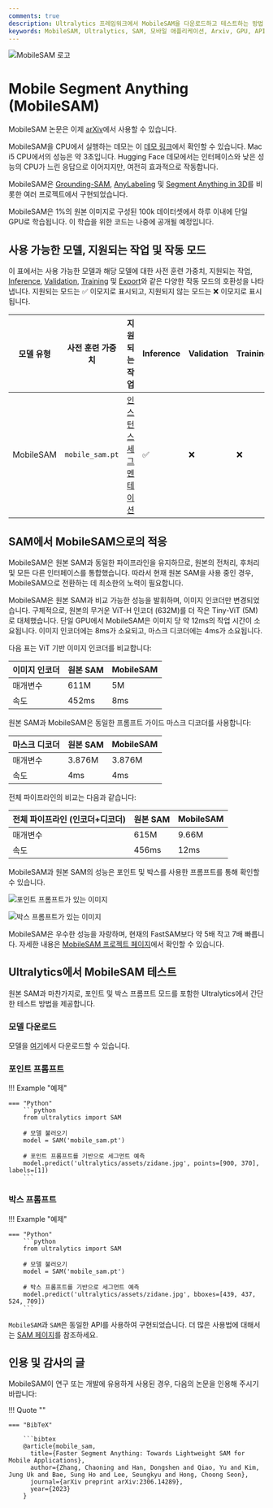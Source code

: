 ```yaml
---
comments: true
description: Ultralytics 프레임워크에서 MobileSAM을 다운로드하고 테스트하는 방법, MobileSAM의 구현 방식, 원본 SAM과의 비교, 모바일 애플리케이션 향상 등에 대해 자세히 알아보세요. 오늘부터 모바일 애플리케이션을 개선하세요.
keywords: MobileSAM, Ultralytics, SAM, 모바일 애플리케이션, Arxiv, GPU, API, 이미지 인코더, 마스크 디코더, 모델 다운로드, 테스트 방법
---
```


![MobileSAM 로고](https://github.com/ChaoningZhang/MobileSAM/blob/master/assets/logo2.png?raw=true)

# Mobile Segment Anything (MobileSAM)

MobileSAM 논문은 이제 [arXiv](https://arxiv.org/pdf/2306.14289.pdf)에서 사용할 수 있습니다.

MobileSAM을 CPU에서 실행하는 데모는 이 [데모 링크](https://huggingface.co/spaces/dhkim2810/MobileSAM)에서 확인할 수 있습니다. Mac i5 CPU에서의 성능은 약 3초입니다. Hugging Face 데모에서는 인터페이스와 낮은 성능의 CPU가 느린 응답으로 이어지지만, 여전히 효과적으로 작동합니다.

MobileSAM은 [Grounding-SAM](https://github.com/IDEA-Research/Grounded-Segment-Anything), [AnyLabeling](https://github.com/vietanhdev/anylabeling) 및 [Segment Anything in 3D](https://github.com/Jumpat/SegmentAnythingin3D)를 비롯한 여러 프로젝트에서 구현되었습니다.

MobileSAM은 1%의 원본 이미지로 구성된 100k 데이터셋에서 하루 이내에 단일 GPU로 학습됩니다. 이 학습을 위한 코드는 나중에 공개될 예정입니다.

## 사용 가능한 모델, 지원되는 작업 및 작동 모드

이 표에서는 사용 가능한 모델과 해당 모델에 대한 사전 훈련 가중치, 지원되는 작업, [Inference](../modes/predict.md), [Validation](../modes/val.md), [Training](../modes/train.md) 및 [Export](../modes/export.md)와 같은 다양한 작동 모드의 호환성을 나타냅니다. 지원되는 모드는 ✅ 이모지로 표시되고, 지원되지 않는 모드는 ❌ 이모지로 표시됩니다.

| 모델 유형     | 사전 훈련 가중치       | 지원되는 작업                            | Inference | Validation | Training | Export |
|-----------|-----------------|------------------------------------|-----------|------------|----------|--------|
| MobileSAM | `mobile_sam.pt` | [인스턴스 세그멘테이션](../tasks/segment.md) | ✅         | ❌          | ❌        | ✅      |

## SAM에서 MobileSAM으로의 적응

MobileSAM은 원본 SAM과 동일한 파이프라인을 유지하므로, 원본의 전처리, 후처리 및 모든 다른 인터페이스를 통합했습니다. 따라서 현재 원본 SAM을 사용 중인 경우, MobileSAM으로 전환하는 데 최소한의 노력이 필요합니다.

MobileSAM은 원본 SAM과 비교 가능한 성능을 발휘하며, 이미지 인코더만 변경되었습니다. 구체적으로, 원본의 무거운 ViT-H 인코더 (632M)를 더 작은 Tiny-ViT (5M)로 대체했습니다. 단일 GPU에서 MobileSAM은 이미지 당 약 12ms의 작업 시간이 소요됩니다. 이미지 인코더에는 8ms가 소요되고, 마스크 디코더에는 4ms가 소요됩니다.

다음 표는 ViT 기반 이미지 인코더를 비교합니다:

| 이미지 인코더 | 원본 SAM | MobileSAM |
|---------|--------|-----------|
| 매개변수    | 611M   | 5M        |
| 속도      | 452ms  | 8ms       |

원본 SAM과 MobileSAM은 동일한 프롬프트 가이드 마스크 디코더를 사용합니다:

| 마스크 디코더 | 원본 SAM | MobileSAM |
|---------|--------|-----------|
| 매개변수    | 3.876M | 3.876M    |
| 속도      | 4ms    | 4ms       |

전체 파이프라인의 비교는 다음과 같습니다:

| 전체 파이프라인 (인코더+디코더) | 원본 SAM | MobileSAM |
|--------------------|--------|-----------|
| 매개변수               | 615M   | 9.66M     |
| 속도                 | 456ms  | 12ms      |

MobileSAM과 원본 SAM의 성능은 포인트 및 박스를 사용한 프롬프트를 통해 확인할 수 있습니다.

![포인트 프롬프트가 있는 이미지](https://raw.githubusercontent.com/ChaoningZhang/MobileSAM/master/assets/mask_box.jpg?raw=true)

![박스 프롬프트가 있는 이미지](https://github.com/ChaoningZhang/MobileSAM/blob/master/assets/logo2.png?raw=true)

MobileSAM은 우수한 성능을 자랑하며, 현재의 FastSAM보다 약 5배 작고 7배 빠릅니다. 자세한 내용은 [MobileSAM 프로젝트 페이지](https://github.com/ChaoningZhang/MobileSAM)에서 확인할 수 있습니다.

## Ultralytics에서 MobileSAM 테스트

원본 SAM과 마찬가지로, 포인트 및 박스 프롬프트 모드를 포함한 Ultralytics에서 간단한 테스트 방법을 제공합니다.

### 모델 다운로드

모델을 [여기](https://github.com/ChaoningZhang/MobileSAM/blob/master/weights/mobile_sam.pt)에서 다운로드할 수 있습니다.

### 포인트 프롬프트

!!! Example "예제"

    === "Python"
        ```python
        from ultralytics import SAM

        # 모델 불러오기
        model = SAM('mobile_sam.pt')

        # 포인트 프롬프트를 기반으로 세그먼트 예측
        model.predict('ultralytics/assets/zidane.jpg', points=[900, 370], labels=[1])
        ```

### 박스 프롬프트

!!! Example "예제"

    === "Python"
        ```python
        from ultralytics import SAM

        # 모델 불러오기
        model = SAM('mobile_sam.pt')

        # 박스 프롬프트를 기반으로 세그먼트 예측
        model.predict('ultralytics/assets/zidane.jpg', bboxes=[439, 437, 524, 709])
        ```

`MobileSAM`과 `SAM`은 동일한 API를 사용하여 구현되었습니다. 더 많은 사용법에 대해서는 [SAM 페이지](sam.md)를 참조하세요.

## 인용 및 감사의 글

MobileSAM이 연구 또는 개발에 유용하게 사용된 경우, 다음의 논문을 인용해 주시기 바랍니다:

!!! Quote ""

    === "BibTeX"

        ```bibtex
        @article{mobile_sam,
          title={Faster Segment Anything: Towards Lightweight SAM for Mobile Applications},
          author={Zhang, Chaoning and Han, Dongshen and Qiao, Yu and Kim, Jung Uk and Bae, Sung Ho and Lee, Seungkyu and Hong, Choong Seon},
          journal={arXiv preprint arXiv:2306.14289},
          year={2023}
        }
